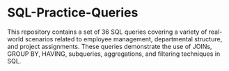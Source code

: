 # SQL-Practice-Queries
This repository contains a set of 36 SQL queries covering a variety of real-world scenarios related to employee management, departmental structure, and project assignments. These queries demonstrate the use of JOINs, GROUP BY, HAVING, subqueries, aggregations, and filtering techniques in SQL.
